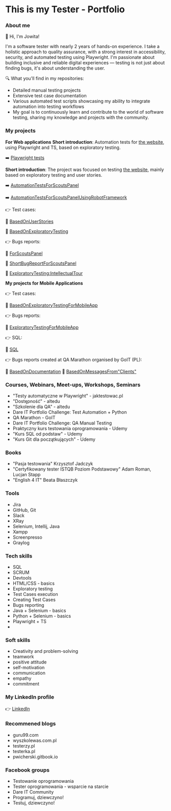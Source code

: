 # This is my Tester - Portfolio
### About me
👋 Hi, I'm Jowita!

I'm a software tester with nearly 2 years of hands-on experience. I take a holistic approach to quality assurance, with a strong interest in accessibility, security, and automated testing using Playwright. I'm passionate about building inclusive and reliable digital experiences — testing is not just about finding bugs, it's about understanding the user.

🔍 What you'll find in my repositories:

- Detailed manual testing projects
- Extensive test case documentation
- Various automated test scripts showcasing my ability to integrate automation into testing workflows
- My goal is to continuously learn and contribute to the world of software testing, sharing my knowledge and projects with the community.

### My projects

__For Web applications__
__Short introduction__: Automation tests for [the website](https://automationexercise.com/), using Playwright and TS, based on exploratory testing. 

➡️ [Playwright tests](https://github.com/JowitaKolucka/Playwright-test)

__Short introduction__: The project was focused on testing [the website](https://scouts.futbolkolektyw.pl/), mainly based on exploratory testing and user stories.

➡️ [AutomationTestsForScoutsPanel](https://github.com/JowitaKolucka/Challenge_portfolio_Jowi)


➡️ [AutomationTestsForScoutsPanelUsingRobotFramework](https://github.com/JowitaKolucka/test_robotframework)

👉 Test cases:

🔗 [BasedOnUserStories](https://docs.google.com/spreadsheets/d/1WvgNeT7zoMLT_dVXP6OGcbG25ZfNrIn3Qoo_-KSdGgU/edit?usp=sharing)

🔗 [BasedOnExploratoryTesting](https://docs.google.com/spreadsheets/d/17aXryVwC_KJjK_7fEQuUaFH9VVKCezWeL1D1ATz1mZs/edit?usp=sharing)

:point_right: Bugs reports:

🔗 [ForScoutsPanel](https://docs.google.com/spreadsheets/d/19OnQ9t3O9w3JdfsiuvQA0RNu8N6oGHDR3pL6XjfZ5iU/edit?usp=sharing)

🔗 [ShortBugReportForScoutsPanel](https://docs.google.com/document/d/1hhjrp0n0Ihc8Z-Ac1N18rPhC7kWsmeCB4l8BnpVBySc/edit?usp=sharing)

🔗 [ExploratoryTesting:IntellectualTour](https://docs.google.com/spreadsheets/d/1trzIb7EJdjzk6x9bkMN0su0mnncNOVoKCWpnPeS5vZI/edit?usp=sharing)


__My projects for Mobile Applications__

:point_right: Test cases:

🔗 [BasedOnExploratoryTestingForMobileApp](https://docs.google.com/spreadsheets/d/1uEOFUuitIedHFeNPdvG4jfgqO08rtomRUYHuNR1Rowo/edit?usp=sharing)

👉 Bugs reports:

:link: [ExploratoryTestingForMobileApp](https://docs.google.com/spreadsheets/d/17WN1m9REmA11eijGD58Y2FtpVVNW4LAXqQRk99-HvD0/edit?usp=sharing)

👉 SQL:

:link: [SQL](https://docs.google.com/document/d/1QR4bZGDvkVYLLIFqrczHEJUj-JmtupgBUU5wyq-dKJE/edit?usp=sharing)

👉 Bugs reports created at QA Marathon organised by GoIT (PL):

:link: [BasedOnDocumentation](https://docs.google.com/spreadsheets/d/1h7GM_YMJXWmNiqW3DXSuUnqTMgGplSZwSxpjwFfSSTg/edit?usp=sharing)
:link: [BasedOnMessagesFrom"Clients"](https://docs.google.com/spreadsheets/d/1FYTmW77sD3gYofqM491b2oXS8jvCTrHW3CTZYn0zJzg/edit?usp=sharing)



### Courses, Webinars, Meet-ups, Workshops, Seminars
- "Testy automatyczne w Playwright" - jaktestowac.pl
- "Dostępność" - altedu
- "Szkolenie dla QA" - altedu
- Dare IT Portfolio Challenge: Test Automation + Python
- QA Marathon - GoIT
- Dare IT Portfolio Challenge: QA Manual Testing
- Praktyczny kurs testowania oprogramowania - Udemy 
- "Kurs SQL od podstaw" - Udemy
- "Kurs Git dla początkujących" - Udemy



### Books
- "Pasja testowania" Krzysztof Jadczyk
- "Certyfikowany tester ISTQB Poziom Podstawowy" Adam Roman, Lucjan Stapp
- "English 4 IT" Beata Błaszczyk

### Tools
- Jira
- GitHub, Git
- Slack
- XRay
- Selenium, Intellij, Java
- Xampp
- Screenpresso
- Graylog
  


### Tech skills
- SQL
- SCRUM
- Devtools
- HTML/CSS - basics
- Exploratory testing
- Test Cases execution
- Creating Test Cases
- Bugs reporting
- Java + Selenium - basics
- Python + Selenium - basics
- Playwright + TS
- 
### Soft skills
- Creativity and problem-solving
- teamwork
- positive attitude
- self-motivation
- communication
- empathy
- commitment

### My LinkedIn profile
:point_right: [LinkedIn](https://www.linkedin.com/in/jowita-ko%C5%82ucka-58208a257/)

### Recommened blogs
- guru99.com
- wyszkolewas.com.pl
- testerzy.pl
- testerka.pl
- pwicherski.gitbook.io

### Facebook groups
- Testowanie oprogramowania
- Tester oprogramowania - wsparcie na starcie
- Dare IT Community
- Programuj, dziewczyno!
- Testuj, dziewczyno!




